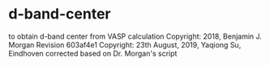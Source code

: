 # d-band-center
to obtain d-band center from VASP calculation
Copyright: 2018, Benjamin J. Morgan Revision 603af4e1
Copyright: 23th August, 2019, Yaqiong Su, Eindhoven
corrected based on Dr. Morgan's script 
